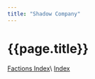 ```yaml
---
title: "Shadow Company"
---
```

# {{page.title}}

[Factions Index](../Summary)\\
[Index](../../index)